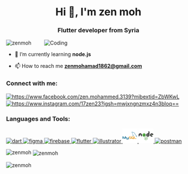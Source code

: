 <h1 align="center">Hi 👋, I'm zen moh</h1>
<h3 align="center">Flutter developer from Syria</h3>
<img align="right" alt="Coding" width="400" src="https://curlybrace.org/assets/img/course/server%20side.gif">

<p align="left"> <img src="https://komarev.com/ghpvc/?username=zenmoh&label=Profile%20views&color=0e75b6&style=flat" alt="zenmoh" /> </p>

- 🌱 I’m currently learning **node.js**

- 📫 How to reach me **zenmohamad1862@gmail.com**

<h3 align="left">Connect with me:</h3>
<p align="left">
<a href="https://fb.com/https://www.facebook.com/zen.mohammed.3139?mibextid=zbwkwl" target="blank"><img align="center" src="https://raw.githubusercontent.com/rahuldkjain/github-profile-readme-generator/master/src/images/icons/Social/facebook.svg" alt="https://www.facebook.com/zen.mohammed.3139?mibextid=ZbWKwL" height="30" width="40" /></a>
<a href="https://www.instagram.com/17zen23/" target="blank"><img align="center" src="https://raw.githubusercontent.com/rahuldkjain/github-profile-readme-generator/master/src/images/icons/Social/instagram.svg" alt="https://www.instagram.com/17zen23?igsh=mwjxngnzmxz4n3bloq==" height="30" width="40" /></a>
</p>

<h3 align="left">Languages and Tools:</h3>
<p align="left"> <a href="https://dart.dev" target="_blank" rel="noreferrer"> <img src="https://www.vectorlogo.zone/logos/dartlang/dartlang-icon.svg" alt="dart" width="40" height="40"/> </a> <a href="https://www.figma.com/" target="_blank" rel="noreferrer"> <img src="https://www.vectorlogo.zone/logos/figma/figma-icon.svg" alt="figma" width="40" height="40"/> </a> <a href="https://firebase.google.com/" target="_blank" rel="noreferrer"> <img src="https://www.vectorlogo.zone/logos/firebase/firebase-icon.svg" alt="firebase" width="40" height="40"/> </a> <a href="https://flutter.dev" target="_blank" rel="noreferrer"> <img src="https://www.vectorlogo.zone/logos/flutterio/flutterio-icon.svg" alt="flutter" width="40" height="40"/> </a> <a href="https://www.adobe.com/in/products/illustrator.html" target="_blank" rel="noreferrer"> <img src="https://www.vectorlogo.zone/logos/adobe_illustrator/adobe_illustrator-icon.svg" alt="illustrator" width="40" height="40"/> </a> <a href="https://www.mysql.com/" target="_blank" rel="noreferrer"> <img src="https://raw.githubusercontent.com/devicons/devicon/master/icons/mysql/mysql-original-wordmark.svg" alt="mysql" width="40" height="40"/> </a> <a href="https://nodejs.org" target="_blank" rel="noreferrer"> <img src="https://raw.githubusercontent.com/devicons/devicon/master/icons/nodejs/nodejs-original-wordmark.svg" alt="nodejs" width="40" height="40"/> </a> <a href="https://postman.com" target="_blank" rel="noreferrer"> <img src="https://www.vectorlogo.zone/logos/getpostman/getpostman-icon.svg" alt="postman" width="40" height="40"/> </a> </p>

<p><img align="left" src="https://github-readme-stats.vercel.app/api/top-langs?username=zenmoh&show_icons=true&locale=en&layout=compact" alt="zenmoh" /></p>

<p>&nbsp;<img align="center" src="https://github-readme-stats.vercel.app/api?username=zenmoh&show_icons=true&locale=en" alt="zenmoh" /></p>

<p><img align="center" src="https://github-readme-streak-stats.herokuapp.com/?user=zenmoh&" alt="zenmoh" /></p>

